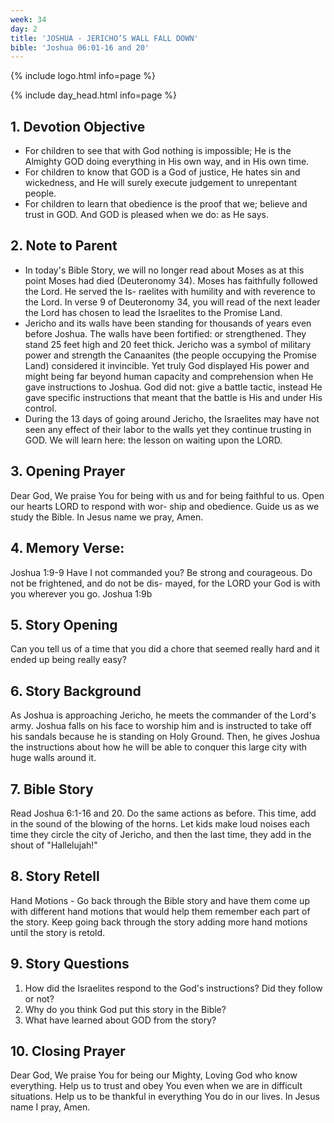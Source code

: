 ```yaml
---
week: 34
day: 2
title: 'JOSHUA - JERICHO’S WALL FALL DOWN'
bible: 'Joshua 06:01-16 and 20'
---
```



{% include logo.html info=page %}

{% include day_head.html info=page %}

## 1. Devotion Objective
- For children to see that with God nothing is impossible; He is the Almighty GOD doing everything in His own way, and in His own time.
- For children to know that GOD is a God of justice, He hates sin and wickedness, and He will surely execute judgement to unrepentant people.
- For children to learn that obedience is the proof that we; believe and trust in GOD. And GOD is pleased when we do: as He says.

## 2. Note to Parent
- In today's Bible Story, we will no longer read about Moses as at this point Moses had died (Deuteronomy 34). Moses has faithfully followed the Lord. He served the Is- raelites with humility and with reverence to the Lord. In verse 9 of Deuteronomy 34, you will read of the next leader the Lord has chosen to lead the Israelites to the Promise Land.
- Jericho and its walls have been standing for thousands of years even before Joshua. The walls have been fortified: or strengthened. They stand 25 feet high and 20 feet thick. Jericho was a symbol of military power and strength the Canaanites (the people occupying the Promise Land) considered it invincible. Yet truly God displayed His power and might being far beyond human capacity and comprehension when He gave instructions to Joshua. God did not: give a battle tactic, instead He gave specific instructions that meant that the battle is His and under His control.
- During the 13 days of going around Jericho, the Israelites may have not seen any effect of their labor to the walls yet they continue trusting in GOD. We will learn here: the lesson on waiting upon the LORD.

## 3. Opening Prayer
Dear God, We praise You for being with us and for being faithful to us. Open our hearts LORD to respond with wor- ship and obedience. Guide us as we study the Bible. In Jesus name we pray, Amen.

## 4. Memory Verse:
Joshua 1:9-9 Have I not commanded you? Be strong and courageous. Do not be frightened, and do not be dis- mayed, for the LORD your God is with you wherever you go. Joshua 1:9b

## 5. Story Opening
 Can you tell us of a time that you did a chore that seemed really hard and it ended up being really easy?

## 6. Story Background
As Joshua is approaching Jericho, he meets the commander of the Lord's army. Joshua falls on his face to worship him and is instructed to take off his sandals because he is standing on Holy Ground. Then, he gives Joshua the instructions about how he will be able to conquer this large city with huge walls around it.

## 7. Bible Story
Read Joshua 6:1-16 and 20. Do the same actions as before. This time, add in the sound of the blowing of the horns. Let kids make loud noises each time they circle the city of Jericho, and then the last time, they add in the shout of "Hallelujah!"

## 8. Story Retell
Hand Motions - Go back through the Bible story and have them come up with different hand motions that would help them remember each part of the story. Keep going back through the story adding more hand motions until the story is retold.

## 9. Story Questions
1. How did the Israelites respond to the God's instructions? Did they follow or not?
2. Why do you think God put this story in the Bible?
3. What have learned about GOD from the story?

## 10. Closing Prayer
Dear God, We praise You for being our Mighty, Loving God who know everything. Help us to trust and obey You even when we are in difficult situations. Help us to be thankful in everything You do in our lives. In Jesus name I pray, Amen.

